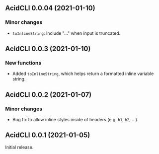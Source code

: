 ## AcidCLI 0.0.04 (2021-01-10)

### Minor changes

- `toInlineString`: Include "..." when input is truncated.

## AcidCLI 0.0.3 (2021-01-10)

### New functions

- Added `toInlineString`, which helps return a formatted inline variable string.

## AcidCLI 0.0.2 (2021-01-07)

### Minor changes

- Bug fix to allow inline styles inside of headers (e.g. `h1`, `h2`, ...).

## AcidCLI 0.0.1 (2021-01-05)

Initial release.
